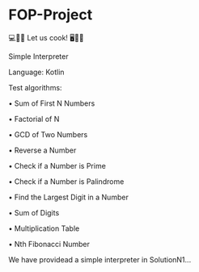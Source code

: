 ﻿# FOP-Project

💻👨‍💻 Let us cook! 🖥️🔧💥

Simple Interpreter

Language: Kotlin

Test algorithms:


• Sum of First N Numbers

• Factorial of N

• GCD of Two Numbers

• Reverse a Number

• Check if a Number is Prime

• Check if a Number is Palindrome

• Find the Largest Digit in a Number

• Sum of Digits

• Multiplication Table

• Nth Fibonacci Number



We have providead a simple interpreter in SolutionN1...
